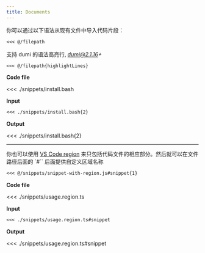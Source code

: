 ```yaml
---
title: Documents
---
```


你可以通过以下语法从现有文件中导入代码片段：

```markdown
<<< @/filepath
```

支持 dumi 的语法高亮行, <i>dumi@2.1.16+</i>

```markdown
<<< @/filepath{highlightLines}
```

**Code file**

<<< ./snippets/install.bash

**Input**

```markdown
<<< ./snippets/install.bash{2}
```

**Output**

<<< ./snippets/install.bash{2}

---

你也可以使用 [VS Code region](https://code.visualstudio.com/docs/editor/codebasics#_folding) 来只包括代码文件的相应部分。然后就可以在文件路径后面的 `#`` 后面提供自定义区域名称

```markdown
<<< @/snippets/snippet-with-region.js#snippet{1}
```

**Code file**

<<< ./snippets/usage.region.ts

**Input**

```markdown
<<< ./snippets/usage.region.ts#snippet
```

**Output**

<<< ./snippets/usage.region.ts#snippet

